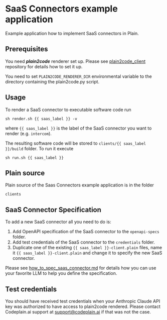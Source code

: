 # SaaS Connectors example application

Example application how to implement SaaS connectors in Plain.

## Prerequisites

You need ***plain2code*** renderer set up. Please see [plain2code_client](https://github.com/Codeplain-ai/plain2code_client) repository for details how to set it up.

You need to set `PLAIN2CODE_RENDERER_DIR` environmental variable to the directory containing the plain2code.py script.

## Usage

To render a SaaS connector to executable software code run

```
sh render.sh {{ saas_label }} -v
```

where `{{ saas_label }}` is the label of the SaaS connector you want to render (e.g. `intercom`).

The resulting software code will be stored to `clients/{{ saas_label }}/build` folder. To run it execute

```
sh run.sh {{ saas_label }}
```

## Plain source

Plain source of the Saas Connectors example application is in the folder

```
clients
```


## SaaS Connector Specification

To add a new SaaS connector all you need to do is:

1. Add OpenAPI specification of the SaaS connector to the `openapi-specs` folder.
2. Add test credentials of the SaaS connector to the `credentials` folder.
3. Duplicate one of the existing `{{ saas_label }}-client.plain` files, name it `{{ saas_label }}-client.plain` and change it to specify the new SaaS connector.

Please see [how_to_spec_saas_connector.md](how_to_spec_saas_connector.md) for details how you can use your favorite LLM to help you define the specification.

## Test credentials

You should have received test credentials when your Anthropic Claude API key was authorized to have access to plain2code rendered. Please contact Codeplain.ai support at support@codeplain.ai if that was not the case.
